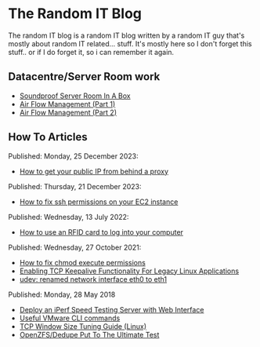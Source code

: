 # The Random IT Blog

The random IT blog is a random IT blog written by a random IT guy that's mostly about random IT related... stuff. It's mostly here so I don't forget this stuff.. or if I do forget it, so i can remember it again.

## Datacentre/Server Room work

* [Soundproof Server Room In A Box](articles/soundproof-server-room-in-box)
* [Air Flow Management (Part 1)](articles/air-flow-management-part-1.md)
* [Air Flow Management (Part 2)](articles/air-flow-management-part-2.md)

## How To Articles

Published: Monday, 25 December 2023:

* [How to get your public IP from behind a proxy](articles/ineedmyip.md)

Published: Thursday, 21 December 2023:

* [How to fix ssh permissions on your EC2 instance](articles/fixing_ssh.md)

Published: Wednesday, 13 July 2022:

* [How to use an RFID card to log into your computer](articles/rfid-login.md)

Published: Wednesday, 27 October 2021:

* [How to fix chmod execute permissions](articles/2021-10-how-to-fix-chmod-execute-permissions)
* [Enabling TCP Keepalive Functionality For Legacy Linux Applications](articles/2021-10-enabling-tcp-keepalive-functionality)
* [udev: renamed network interface eth0 to eth1](articles/2021-10-udev-renamed-network-interface-eth0-to)

Published: Monday, 28 May 2018

* [Deploy an iPerf Speed Testing Server with Web Interface](articles/2018-05-deploy-iperf-speed-testing-server-with)
* [Useful VMware CLI commands](articles/2018-05-useful-vmware-cli-commands)
* [TCP Window Size Tuning Guide (Linux)](articles/2018-05-tcp-window-size-tuning-guide-linux)
* [OpenZFS/Dedupe Put To The Ultimate Test](articles/2018-05-zfsdedupe-put-to-ultimate-test-against)
